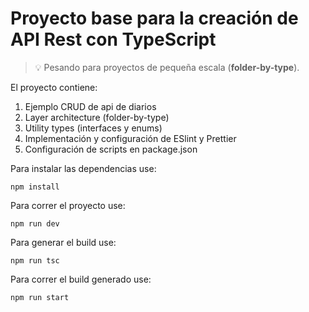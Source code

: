 # Proyecto base para la creación de API Rest con TypeScript

>💡 Pesando para proyectos de pequeña escala (**folder-by-type**).

El proyecto contiene:

1. Ejemplo CRUD de api de diarios
2. Layer architecture (folder-by-type)
3. Utility types (interfaces y enums)
4. Implementación y configuración de ESlint y Prettier
5. Configuración de scripts en package.json

Para instalar las dependencias use:

```
npm install
```

Para correr el proyecto use:

```
npm run dev
```

Para generar el build use:

```
npm run tsc
```

Para correr el build generado use:

```
npm run start
```
